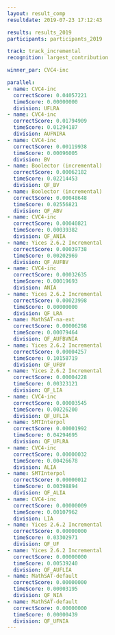 ```yaml
---
layout: result_comp
resultdate: 2019-07-23 17:12:43

results: results_2019
participants: participants_2019

track: track_incremental
recognition: largest_contribution

winner_par: CVC4-inc

parallel:
- name: CVC4-inc
  correctScore: 0.04057221
  timeScore: 0.00000000
  division: UFLRA
- name: CVC4-inc
  correctScore: 0.01794909
  timeScore: 0.01294187
  division: AUFNIRA
- name: CVC4-inc
  correctScore: 0.00119938
  timeScore: 0.00096005
  division: BV
- name: Boolector (incremental)
  correctScore: 0.00062182
  timeScore: 0.02214453
  division: QF_BV
- name: Boolector (incremental)
  correctScore: 0.00048648
  timeScore: 0.02556821
  division: QF_ABV
- name: CVC4-inc
  correctScore: 0.00040821
  timeScore: 0.00039382
  division: QF_ANIA
- name: Yices 2.6.2 Incremental
  correctScore: 0.00039738
  timeScore: 0.00202969
  division: QF_AUFBV
- name: CVC4-inc
  correctScore: 0.00032635
  timeScore: 0.00019693
  division: ANIA
- name: Yices 2.6.2 Incremental
  correctScore: 0.00023998
  timeScore: 0.00000000
  division: QF_LRA
- name: MathSAT-na-ext
  correctScore: 0.00006298
  timeScore: 0.00079464
  division: QF_AUFBVNIA
- name: Yices 2.6.2 Incremental
  correctScore: 0.00004257
  timeScore: 0.10158719
  division: QF_UFBV
- name: Yices 2.6.2 Incremental
  correctScore: 0.00004228
  timeScore: 0.00323121
  division: QF_LIA
- name: CVC4-inc
  correctScore: 0.00003545
  timeScore: 0.00226200
  division: QF_UFLIA
- name: SMTInterpol
  correctScore: 0.00001992
  timeScore: 0.04294695
  division: QF_UFLRA
- name: CVC4-inc
  correctScore: 0.00000032
  timeScore: 0.00426678
  division: ALIA
- name: SMTInterpol
  correctScore: 0.00000012
  timeScore: 0.00398894
  division: QF_ALIA
- name: CVC4-inc
  correctScore: 0.00000009
  timeScore: 0.00107962
  division: LIA
- name: Yices 2.6.2 Incremental
  correctScore: 0.00000000
  timeScore: 0.03302971
  division: QF_UF
- name: Yices 2.6.2 Incremental
  correctScore: 0.00000000
  timeScore: 0.00539240
  division: QF_AUFLIA
- name: MathSAT-default
  correctScore: 0.00000000
  timeScore: 0.00003195
  division: QF_NIA
- name: MathSAT-default
  correctScore: 0.00000000
  timeScore: 0.00000439
  division: QF_UFNIA
---
```

